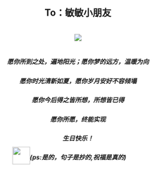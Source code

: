 <link rel="stylesheet" href="">
<link rel="stylesheet" href="https://file.oss1.365sn.cn/public/css/swiper.min.css">
<link rel="stylesheet" href="https://daneden.github.io/animate.css/animate.min.css">
<script src="https://file.oss1.365sn.cn/public/js/swiper.min.js"></script>
<style>
    body,html{width:100%;height:100%;margin:0;padding:0;background: url(https://ss1.bdstatic.com/70cFuXSh_Q1YnxGkpoWK1HF6hhy/it/u=3367609168,3168769865&fm=26&gp=0.jpg) no-repeat center;background-size: cover;}
    .swiper-container,.swiper-wrapper,.swiper-slide{height:100%;}
    .text-center{text-align: center;}
    .container{padding:0 10px;width:100%;height:100%;}
    .slide1{}
    h2{padding-top: 60px;text-shadow: 5px 5px 5px #ffffff;text-align: center;}
    .img-content{position: relative;}
    .small-img{width:40px;height:40px;position:absolute;top:-15px;left: -40px;}
    .pull-left{float:left;}
</style>
    <div class="swiper-container">
        <div class="swiper-wrapper">
            <div class="swiper-slide">
                <div class="container">
                    <h2>To：敏敏小朋友</h2>
                    <br>
                    <div class="text-center">
                        <img class="center" src="https://timgsa.baidu.com/timg?image&quality=80&size=b9999_10000&sec=1568890203269&di=b03b99d165688f6831655822bac34139&imgtype=0&src=http%3A%2F%2Fhbimg.b0.upaiyun.com%2F38bbcad30508b5aaba3c81ca98600a7b5795f5139ee2-Mkbw4J_fw658">
                    </div>
                    <br>
                    <h5 class="text-center">愿你所到之处，遍地阳光；愿你梦的远方，温暖为向</h5>
                    <h5 class="text-center">愿你时光清新如夏，愿你岁月安好不容倾塌</h5>
                    <h5 class="text-center">愿你今后得之皆所想，所想皆已得</h5>
                    <h5 class="text-center">愿你所愿，终能实现</h5>
                    <h5 class="text-center">生日快乐！</h5>
                    <h5 class="text-center">
                            <span class="img-content">
                                    <img class="small-img" src="http://a3.qpic.cn/psb?/V14BAjdy4dBRvr/ZtR27gDaeXtdbEqZa.Lk3AAu2G6bdmBjckCK4QKopwE!/m/dL4AAAAAAAAAnull&bo=9AH0AQAAAAADByI!&rf=photolist&t=5">
                                    (ps:是的，句子是抄的,祝福是真的)
                            </span>
                    </h5>
                </div>
            </div>
            <div class="swiper-slide">
                
            </div>
            <div class="swiper-slide">slider3</div>
        </div>
    </div>
<script> 
var mySwiper = new Swiper('.swiper-container', {
    autoplay: 5000,//可选选项，自动滑动
})
</script>
